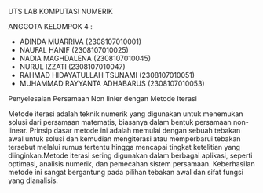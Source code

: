 UTS LAB KOMPUTASI NUMERIK

ANGGOTA KELOMPOK 4 :
- ADINDA MUARRIVA (2308107010001)
- NAUFAL HANIF (2308107010025)
- NADIA MAGHDALENA (2308107010045)
- NURUL IZZATI (2308107010047)
- RAHMAD HIDAYATULLAH TSUNAMI (2308107010051)
- MUHAMMAD RAYYANTA ADHABARUS (2308107010053)

Penyelesaian Persamaan Non linier dengan Metode Iterasi

Metode iterasi adalah teknik numerik yang digunakan untuk menemukan solusi dari persamaan matematis, biasanya dalam bentuk persamaan non-linear. Prinsip dasar metode ini adalah memulai dengan sebuah tebakan awal untuk solusi dan kemudian mengiterasi atau memperbarui tebakan tersebut melalui rumus tertentu hingga mencapai tingkat ketelitian yang diinginkan.Metode iterasi sering digunakan dalam berbagai aplikasi, seperti optimasi, analisis numerik, dan pemecahan sistem persamaan. Keberhasilan metode ini sangat bergantung pada pilihan tebakan awal dan sifat fungsi yang dianalisis.

